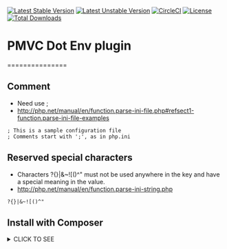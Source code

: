 [![Latest Stable Version](https://poser.pugx.org/pmvc-plugin/dotenv/v/stable)](https://packagist.org/packages/pmvc-plugin/dotenv) 
[![Latest Unstable Version](https://poser.pugx.org/pmvc-plugin/dotenv/v/unstable)](https://packagist.org/packages/pmvc-plugin/dotenv) 
[![CircleCI](https://circleci.com/gh/pmvc-plugin/dotenv/tree/main.svg?style=svg)](https://circleci.com/gh/pmvc-plugin/dotenv/tree/main)
[![License](https://poser.pugx.org/pmvc-plugin/dotenv/license)](https://packagist.org/packages/pmvc-plugin/dotenv)
[![Total Downloads](https://poser.pugx.org/pmvc-plugin/dotenv/downloads)](https://packagist.org/packages/pmvc-plugin/dotenv) 

# PMVC Dot Env plugin 
===============

## Comment
   * Need use ;
   * http://php.net/manual/en/function.parse-ini-file.php#refsect1-function.parse-ini-file-examples
```
; This is a sample configuration file
; Comments start with ';', as in php.ini
```
## Reserved special characters
   * Characters ?{}|&~![()^" must not be used anywhere in the key and have a special meaning in the value.
   * http://php.net/manual/en/function.parse-ini-string.php
```
?{}|&~![()^"
```


## Install with Composer
<details><summary>CLICK TO SEE</summary><p>
### 1. Download composer
   * mkdir test_folder
   * curl -sS https://getcomposer.org/installer | php

### 2. Install Use composer.json or use command-line directly
#### 2.1 Install Use composer.json
   * vim composer.json
```
{
    "require": {
        "pmvc-plugin/dotenv": "dev-main"
    }
}
```
   * php composer.phar install

#### 2.2 Or use composer command-line
   * php composer.phar require pmvc-plugin/dotenv

   or
   
   * composer require pmvc-plugin/dotenv

</p></details>
